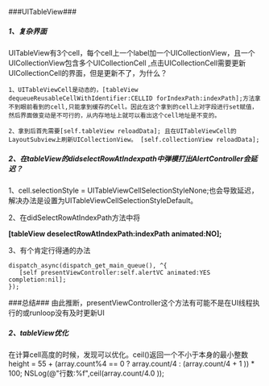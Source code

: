 ###UITableView###

<h5>1、复杂界面</h5>

UITableView有3个cell，每个cell上一个label加一个UICollectionView，且一个UICollectionView包含多个UICollectionCell
,点击UICollectionCell需要更新UICollectionCell的界面，但是更新不了，为什么？

    1、UITableViewCell是动态的，[tableView dequeueReusableCellWithIdentifier:CELLID forIndexPath:indexPath];方法拿不到眼前看到的cell,只能拿到缓存的Cell。因此在这个拿到的cell上对字段进行set赋值，然后界面做变动是不可行的，从内存地址上就可以看出这个cell地址是不变的。

    2、拿到后首先需要[self.tableView reloadData]; 且在UITableViewCell的LayoutSubview上刷新UICollectionView。 [self.collectionView reloadData];


<h5>2、在tableView的didselectRowAtIndexpath中弹模打出AlertController会延迟？</h5>

1、cell.selectionStyle = UITableViewCellSelectionStyleNone;也会导致延迟，解决办法是设置为UITableViewCellSelectionStyleDefault。

2、在didSelectRowAtIndexPath方法中将

**[tableView deselectRowAtIndexPath:indexPath animated:NO];**

3、有个肯定行得通的办法


```
dispatch_async(dispatch_get_main_queue(), ^{
   [self presentViewController:self.alertVC animated:YES completion:nil];
});

```


###总结###
由此推断，presentViewController这个方法有可能不是在UI线程执行的或runloop没有及时更新UI



<h5>2、tableView优化</h5>
在计算cell高度的时候，发现可以优化。ceil()返回一个不小于本身的最小整数
height = 55 + (array.count%4 == 0 ? array.count/4 : (array.count/4 + 1 )) * 100;
NSLog(@"行数:%f",ceil(array.count/4.0 ));